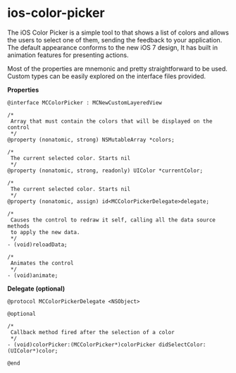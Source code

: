 # ios-color-picker
The iOS Color Picker is a simple tool to that shows a list of colors and allows the users to select one of them, sending the feedback to your application. The default appearance conforms to the new iOS 7 design, It has built in animation features for presenting actions. 

Most of the properties are mnemonic and pretty straightforward to be used. Custom types can be easily explored on the interface files provided. 

**Properties**    

    @interface MCColorPicker : MCNewCustomLayeredView
    
    /*
     Array that must contain the colors that will be displayed on the control
     */
    @property (nonatomic, strong) NSMutableArray *colors;
    
    /*
     The current selected color. Starts nil
     */
    @property (nonatomic, strong, readonly) UIColor *currentColor;
    
    /*
     The current selected color. Starts nil
     */
    @property (nonatomic, assign) id<MCColorPickerDelegate>delegate;

    /*
     Causes the control to redraw it self, calling all the data source methods
     to apply the new data.
     */
    - (void)reloadData;
    
    /*
     Animates the control
     */
    - (void)animate;

**Delegate (optional)**

    @protocol MCColorPickerDelegate <NSObject>
    
    @optional
    
    /*
     Callback method fired after the selection of a color
     */
    - (void)colorPicker:(MCColorPicker*)colorPicker didSelectColor:(UIColor*)color;
    
    @end

